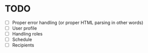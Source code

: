 # TODO

- [ ] Proper error handling (or proper HTML parsing in other words)
- [ ] User profile
- [ ] Handling roles
- [ ] Schedule
- [ ] Recipients

